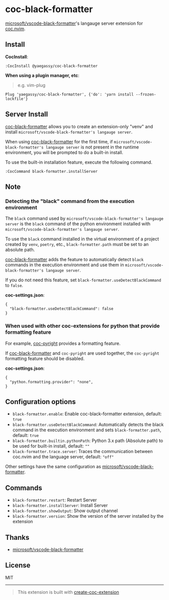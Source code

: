 # coc-black-formatter

[microsoft/vscode-black-formatter](https://github.com/microsoft/vscode-black-formatter)'s langauge server extension for [coc.nvim](https://github.com/neoclide/coc.nvim).

## Install

**CocInstall**:

```
:CocInstall @yaegassy/coc-black-formatter
```

**When using a plugin manager, etc**:

> e.g. vim-plug

```vim
Plug 'yaegassy/coc-black-formatter', {'do': 'yarn install --frozen-lockfile'}
```

## Server Install

[coc-black-formatter](https://github.com/yaegassy/coc-black-formatter/) allows you to create an extension-only "venv" and install `microsoft/vscode-black-formatter's langauge server`.

When using [coc-black-formatter](https://github.com/yaegassy/coc-black-formatter/) for the first time, if `microsoft/vscode-black-formatter's langauge server` is not present in the runtime environment, you will be prompted to do a built-in install.

To use the built-in installation feature, execute the following command.

```vim
:CocCommand black-formatter.installServer
```

## Note

### Detecting the "black" command from the execution environment

The `black` command used by `microsoft/vscode-black-formatter's langauge server` is the `black` command of the python environment installed with `microsoft/vscode-black-formatter's langauge server`.

To use the `black` command installed in the virtual environment of a project created by `venv`, `poetry`, etc., `black-formatter.path` must be set to an absolute path.

[coc-black-formatter](https://github.com/yaegassy/coc-black-formatter/) adds the feature to automatically detect `black` commands in the execution environment and use them in `microsoft/vscode-black-formatter's langauge server`.

If you do not need this feature, set `black-formatter.useDetectBlackCommand` to `false`.

**coc-settings.json**:

```jsonc
{
  "black-formatter.useDetectBlackCommand": false
}
```

### When used with other coc-extensions for python that provide formatting feature

For example, [coc-pyright](https://github.com/fannheyward/coc-pyright) provides a formatting feature.

If [coc-black-formatter](https://github.com/yaegassy/coc-black-formatter) and `coc-pyright` are used together, the `coc-pyright` formatting feature should be disabled.

**coc-settings.json**:

```jsonc
{
  "python.formatting.provider": "none",
}
```

## Configuration options

- `black-formatter.enable`: Enable coc-black-formatter extension, default: `true`
- `black-formatter.useDetectBlackCommand`: Automatically detects the black command in the execution environment and sets `black-formatter.path`, default: `true`
- `black-formatter.builtin.pythonPath`: Python 3.x path (Absolute path) to be used for built-in install, default: `""`
- `black-formatter.trace.server`: Traces the communication between coc.nvim and the language server, default: `"off"`

Other settings have the same configuration as [microsoft/vscode-black-formatter](https://github.com/microsoft/vscode-black-formatter).

## Commands

- `black-formatter.restart`: Restart Server
- `black-formatter.installServer`: Install Server
- `black-formatter.showOutput`: Show output channel
- `black-formatter.version`: Show the version of the server installed by the extension

## Thanks

- [microsoft/vscode-black-formatter](https://github.com/microsoft/vscode-black-formatter)

## License

MIT

---

> This extension is built with [create-coc-extension](https://github.com/fannheyward/create-coc-extension)
